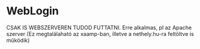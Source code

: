 # WebLogin

CSAK IS WEBSZERVEREN TUDOD FUTTATNI. Erre alkalmas, pl az Apache szerver (Ez megtalálaható az xaamp-ban, illetve a nethely.hu-ra feltöltve is működik)
